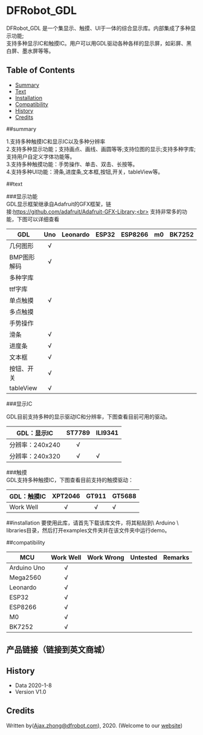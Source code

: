 # DFRobot_GDL
DFRobot_GDL 是一个集显示、触摸、UI于一体的综合显示库。内部集成了多种显示功能;<br>
支持多种显示IC和触摸IC。用户可以用GDL驱动各种各样的显示屏，如彩屏、黑白屏、墨水屏等等。<br>

## Table of Contents
* [Summary](#summary)
* [Text](#text)
* [Installation](#installation)
* [Compatibility](#compatibility)
* [History](#history)
* [Credits](#credits) 

##summary

1.支持多种触摸IC和显示IC以及多种分辨率<br>
2.支持多种显示功能；支持画点、画线、画圆等等;支持位图的显示;支持多种字库;支持用户自定义字体功能等。<br>
3.支持多种触摸功能：手势操作、单击、双击、长按等。<br>
4.支持多种UI功能：滑条,进度条,文本框,按钮,开关，tableView等。<br>

##text

###显示功能<br>
GDL显示框架继承自Adafruit的GFX框架，链接:https://github.com/adafruit/Adafruit-GFX-Library;<br>
支持非常多的功能，下图可以详细查看<br>

GDL          |     Uno      |   Leonardo    |     ESP32     |    ESP8266    |     m0       |     BK7252      
-----------  | :----------: |  :----------: |  :----------: |  :----------: | :----------: |   ------------
几何图形     |      √       |               |               |               |              |  
BMP图形解码  |      √       |               |               |               |              |  
多种字库     |              |               |               |               |              |
ttf字库      |              |               |               |               |              |
单点触摸     |      √       |               |               |               |              |
多点触摸     |              |               |               |               |              |
手势操作     |              |               |               |               |              |
滑条         |      √       |               |               |               |              |
进度条       |      √       |               |               |               |              | 
文本框       |      √       |               |               |               |              | 
按钮、开关   |      √       |               |               |               |              | 
tableView    |      √       |               |               |               |              |     

###显示IC<br>

GDL目前支持多种的显示驱动IC和分辨率，下图查看目前可用的驱动。<br>

GDL：显示IC        | ST7789       | ILI9341   
------------------ | :----------: | ------------
分辨率：240x240    |      √       |               | 
分辨率：240x320    |      √       |      √        | 



###触摸<br>
GDL支持多种触摸IC，下图查看目前支持的触摸驱动：<br>


GDL：触摸IC      |  XPT2046     |    GT911    |   GT5688
---------------- | :----------: | :----------:|------------
Work Well        |      √       |     √       |     √

##installation
要使用此库，请首先下载该库文件，将其粘贴到\ Arduino \ libraries目录，然后打开examples文件夹并在该文件夹中运行demo。<br>

##compatibility

MCU                | Work Well    | Work Wrong   | Untested    | Remarks
------------------ | :----------: | :----------: | :---------: | -----
Arduino Uno        |      √       |              |             | 
Mega2560           |      √       |              |             | 
Leonardo           |      √       |              |             | 
ESP32              |      √       |              |             | 
ESP8266            |      √       |              |             | 
M0                 |      √       |              |             |
BK7252             |      √       |              |             |

## 产品链接（链接到英文商城）

## History

- Data 2020-1-8
- Version V1.0

## Credits

Written by(Ajax.zhong@dfrobot.com), 2020. (Welcome to our [website](https://www.dfrobot.com/))


  
